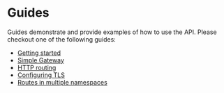 # Guides

Guides demonstrate and provide examples of how to use the API.
Please checkout one of the following guides:

- [Getting started](getting-started.md)
- [Simple Gateway](simple-gateway.md)
- [HTTP routing](http-routing.md)
- [Configuring TLS](tls.md)
- [Routes in multiple namespaces](multiple-ns.md)

